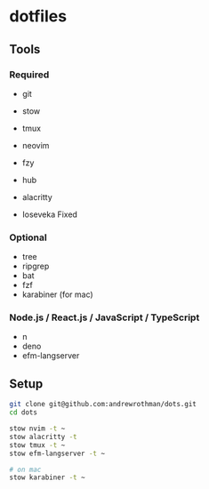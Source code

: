# dotfiles

## Tools

### Required

- git
- stow
- tmux
- neovim
- fzy
- hub

- alacritty
- Ioseveka Fixed

### Optional

- tree
- ripgrep
- bat
- fzf
- karabiner (for mac)

### Node.js / React.js / JavaScript / TypeScript

- n
- deno
- efm-langserver

## Setup

```bash
git clone git@github.com:andrewrothman/dots.git
cd dots

stow nvim -t ~
stow alacritty -t 
stow tmux -t ~
stow efm-langserver -t ~

# on mac
stow karabiner -t ~
```
